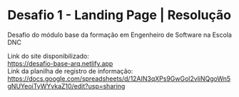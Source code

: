 # Desafio 1 - Landing Page | Resolução
Desafio do módulo base da formação em Engenheiro de Software na Escola DNC

Link do site disponibilizado:
<br/>
https://desafio-base-arq.netlify.app 
<br/>
Link da planilha de registro de informação:
<br/>
https://docs.google.com/spreadsheets/d/12AIN3qXPs9GwGol2vliNQgoWn5gNUYeoiTyWYvkaZ10/edit?usp=sharing
